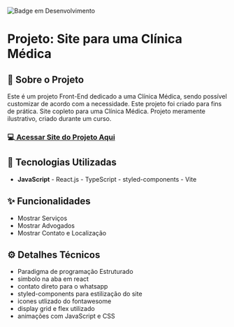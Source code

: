 ![Badge em Desenvolvimento](http://img.shields.io/static/v1?label=STATUS&message=EM%20DESENVOLVIMENTO&color=GREEN&style=for-the-badge) 

<h1>Projeto: Site para uma Clínica Médica</h1>

<h2>📌 Sobre o Projeto</h2>
<p>Este é um projeto Front-End dedicado a uma Clínica Médica, sendo possível customizar de acordo com a necessidade. Este projeto foi criado para fins de prática. Site copleto para uma Clínica Médica. Projeto meramente ilustrativo, criado durante um curso.</p>

<h3>💻<a href="https://deangelleses.github.io/site_clinica_medica-HTML-CSS-JavaScript/" target="_blank"> Acessar Site do Projeto Aqui</a></h3>

<h2>🚀 Tecnologias Utilizadas</h2>
<ul>
  <li><b>JavaScript</b> - React.js - TypeScript - styled-components - Vite</li>
</ul>

<h2>✨ Funcionalidades</h2>
<ul>
  <li>Mostrar Serviços</li>
  <li>Mostrar Advogados</li>
  <li>Mostrar Contato e Localização</li>
</ul>

<h2>⚙️ Detalhes Técnicos</h2>
<ul>
  <li>Paradigma de programação Estruturado</li>
  <li>simbolo na aba em react</li>
  <li>contato direto para o whatsapp</li>
  <li>styled-components para estilização do site</li>
  <li>icones utlizado do fontawesome</li>
  <li>display grid e flex utilizado</li>
  <li>animações com JavaScript e CSS</li>
</ul>
